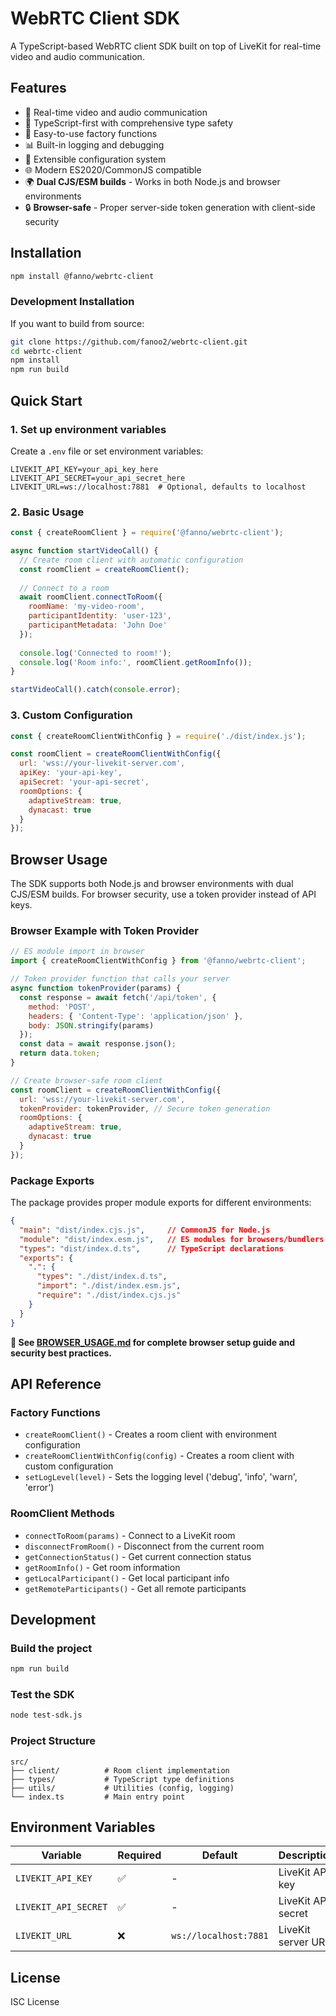 # WebRTC Client SDK

A TypeScript-based WebRTC client SDK built on top of LiveKit for real-time video and audio communication.

## Features

- 🎥 Real-time video and audio communication
- 🔧 TypeScript-first with comprehensive type safety
- 🚀 Easy-to-use factory functions
- 📊 Built-in logging and debugging
- 🔌 Extensible configuration system
- 🌐 Modern ES2020/CommonJS compatible
- 🌍 **Dual CJS/ESM builds** - Works in both Node.js and browser environments
- 🔒 **Browser-safe** - Proper server-side token generation with client-side security

## Installation

```bash
npm install @fanno/webrtc-client
```

### Development Installation

If you want to build from source:

```bash
git clone https://github.com/fanoo2/webrtc-client.git
cd webrtc-client
npm install
npm run build
```

## Quick Start

### 1. Set up environment variables

Create a `.env` file or set environment variables:

```env
LIVEKIT_API_KEY=your_api_key_here
LIVEKIT_API_SECRET=your_api_secret_here
LIVEKIT_URL=ws://localhost:7881  # Optional, defaults to localhost
```

### 2. Basic Usage

```javascript
const { createRoomClient } = require('@fanno/webrtc-client');

async function startVideoCall() {
  // Create room client with automatic configuration
  const roomClient = createRoomClient();
  
  // Connect to a room
  await roomClient.connectToRoom({
    roomName: 'my-video-room',
    participantIdentity: 'user-123',
    participantMetadata: 'John Doe'
  });
  
  console.log('Connected to room!');
  console.log('Room info:', roomClient.getRoomInfo());
}

startVideoCall().catch(console.error);
```

### 3. Custom Configuration

```javascript
const { createRoomClientWithConfig } = require('./dist/index.js');

const roomClient = createRoomClientWithConfig({
  url: 'wss://your-livekit-server.com',
  apiKey: 'your-api-key',
  apiSecret: 'your-api-secret',
  roomOptions: {
    adaptiveStream: true,
    dynacast: true
  }
});
```

## Browser Usage

The SDK supports both Node.js and browser environments with dual CJS/ESM builds. For browser security, use a token provider instead of API keys.

### Browser Example with Token Provider

```javascript
// ES module import in browser
import { createRoomClientWithConfig } from '@fanno/webrtc-client';

// Token provider function that calls your server
async function tokenProvider(params) {
  const response = await fetch('/api/token', {
    method: 'POST',
    headers: { 'Content-Type': 'application/json' },
    body: JSON.stringify(params)
  });
  const data = await response.json();
  return data.token;
}

// Create browser-safe room client
const roomClient = createRoomClientWithConfig({
  url: 'wss://your-livekit-server.com',
  tokenProvider: tokenProvider, // Secure token generation
  roomOptions: {
    adaptiveStream: true,
    dynacast: true
  }
});
```

### Package Exports

The package provides proper module exports for different environments:

```json
{
  "main": "dist/index.cjs.js",     // CommonJS for Node.js
  "module": "dist/index.esm.js",   // ES modules for browsers/bundlers
  "types": "dist/index.d.ts",      // TypeScript declarations
  "exports": {
    ".": {
      "types": "./dist/index.d.ts",
      "import": "./dist/index.esm.js",
      "require": "./dist/index.cjs.js"
    }
  }
}
```

**📖 See [BROWSER_USAGE.md](./BROWSER_USAGE.md) for complete browser setup guide and security best practices.**

## API Reference

### Factory Functions

- `createRoomClient()` - Creates a room client with environment configuration
- `createRoomClientWithConfig(config)` - Creates a room client with custom configuration
- `setLogLevel(level)` - Sets the logging level ('debug', 'info', 'warn', 'error')

### RoomClient Methods

- `connectToRoom(params)` - Connect to a LiveKit room
- `disconnectFromRoom()` - Disconnect from the current room
- `getConnectionStatus()` - Get current connection status
- `getRoomInfo()` - Get room information
- `getLocalParticipant()` - Get local participant info
- `getRemoteParticipants()` - Get all remote participants

## Development

### Build the project
```bash
npm run build
```

### Test the SDK
```bash
node test-sdk.js
```

### Project Structure

```
src/
├── client/          # Room client implementation
├── types/           # TypeScript type definitions
├── utils/           # Utilities (config, logging)
└── index.ts         # Main entry point
```

## Environment Variables

| Variable | Required | Default | Description |
|----------|----------|---------|-------------|
| `LIVEKIT_API_KEY` | ✅ | - | LiveKit API key |
| `LIVEKIT_API_SECRET` | ✅ | - | LiveKit API secret |
| `LIVEKIT_URL` | ❌ | `ws://localhost:7881` | LiveKit server URL |

## License

ISC License
